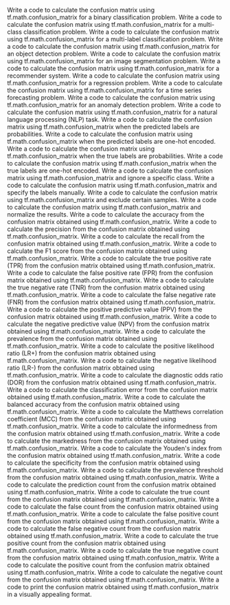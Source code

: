 Write a code to calculate the confusion matrix using tf.math.confusion_matrix for a binary classification problem.
Write a code to calculate the confusion matrix using tf.math.confusion_matrix for a multi-class classification problem.
Write a code to calculate the confusion matrix using tf.math.confusion_matrix for a multi-label classification problem.
Write a code to calculate the confusion matrix using tf.math.confusion_matrix for an object detection problem.
Write a code to calculate the confusion matrix using tf.math.confusion_matrix for an image segmentation problem.
Write a code to calculate the confusion matrix using tf.math.confusion_matrix for a recommender system.
Write a code to calculate the confusion matrix using tf.math.confusion_matrix for a regression problem.
Write a code to calculate the confusion matrix using tf.math.confusion_matrix for a time series forecasting problem.
Write a code to calculate the confusion matrix using tf.math.confusion_matrix for an anomaly detection problem.
Write a code to calculate the confusion matrix using tf.math.confusion_matrix for a natural language processing (NLP) task.
Write a code to calculate the confusion matrix using tf.math.confusion_matrix when the predicted labels are probabilities.
Write a code to calculate the confusion matrix using tf.math.confusion_matrix when the predicted labels are one-hot encoded.
Write a code to calculate the confusion matrix using tf.math.confusion_matrix when the true labels are probabilities.
Write a code to calculate the confusion matrix using tf.math.confusion_matrix when the true labels are one-hot encoded.
Write a code to calculate the confusion matrix using tf.math.confusion_matrix and ignore a specific class.
Write a code to calculate the confusion matrix using tf.math.confusion_matrix and specify the labels manually.
Write a code to calculate the confusion matrix using tf.math.confusion_matrix and exclude certain samples.
Write a code to calculate the confusion matrix using tf.math.confusion_matrix and normalize the results.
Write a code to calculate the accuracy from the confusion matrix obtained using tf.math.confusion_matrix.
Write a code to calculate the precision from the confusion matrix obtained using tf.math.confusion_matrix.
Write a code to calculate the recall from the confusion matrix obtained using tf.math.confusion_matrix.
Write a code to calculate the F1 score from the confusion matrix obtained using tf.math.confusion_matrix.
Write a code to calculate the true positive rate (TPR) from the confusion matrix obtained using tf.math.confusion_matrix.
Write a code to calculate the false positive rate (FPR) from the confusion matrix obtained using tf.math.confusion_matrix.
Write a code to calculate the true negative rate (TNR) from the confusion matrix obtained using tf.math.confusion_matrix.
Write a code to calculate the false negative rate (FNR) from the confusion matrix obtained using tf.math.confusion_matrix.
Write a code to calculate the positive predictive value (PPV) from the confusion matrix obtained using tf.math.confusion_matrix.
Write a code to calculate the negative predictive value (NPV) from the confusion matrix obtained using tf.math.confusion_matrix.
Write a code to calculate the prevalence from the confusion matrix obtained using tf.math.confusion_matrix.
Write a code to calculate the positive likelihood ratio (LR+) from the confusion matrix obtained using tf.math.confusion_matrix.
Write a code to calculate the negative likelihood ratio (LR-) from the confusion matrix obtained using tf.math.confusion_matrix.
Write a code to calculate the diagnostic odds ratio (DOR) from the confusion matrix obtained using tf.math.confusion_matrix.
Write a code to calculate the classification error from the confusion matrix obtained using tf.math.confusion_matrix.
Write a code to calculate the balanced accuracy from the confusion matrix obtained using tf.math.confusion_matrix.
Write a code to calculate the Matthews correlation coefficient (MCC) from the confusion matrix obtained using tf.math.confusion_matrix.
Write a code to calculate the informedness from the confusion matrix obtained using tf.math.confusion_matrix.
Write a code to calculate the markedness from the confusion matrix obtained using tf.math.confusion_matrix.
Write a code to calculate the Youden's index from the confusion matrix obtained using tf.math.confusion_matrix.
Write a code to calculate the specificity from the confusion matrix obtained using tf.math.confusion_matrix.
Write a code to calculate the prevalence threshold from the confusion matrix obtained using tf.math.confusion_matrix.
Write a code to calculate the prediction count from the confusion matrix obtained using tf.math.confusion_matrix.
Write a code to calculate the true count from the confusion matrix obtained using tf.math.confusion_matrix.
Write a code to calculate the false count from the confusion matrix obtained using tf.math.confusion_matrix.
Write a code to calculate the false positive count from the confusion matrix obtained using tf.math.confusion_matrix.
Write a code to calculate the false negative count from the confusion matrix obtained using tf.math.confusion_matrix.
Write a code to calculate the true positive count from the confusion matrix obtained using tf.math.confusion_matrix.
Write a code to calculate the true negative count from the confusion matrix obtained using tf.math.confusion_matrix.
Write a code to calculate the positive count from the confusion matrix obtained using tf.math.confusion_matrix.
Write a code to calculate the negative count from the confusion matrix obtained using tf.math.confusion_matrix.
Write a code to print the confusion matrix obtained using tf.math.confusion_matrix in a visually appealing format.
